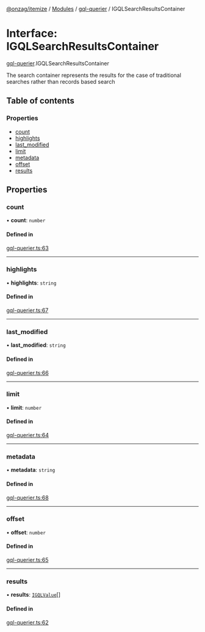 [@onzag/itemize](../README.md) / [Modules](../modules.md) / [gql-querier](../modules/gql_querier.md) / IGQLSearchResultsContainer

# Interface: IGQLSearchResultsContainer

[gql-querier](../modules/gql_querier.md).IGQLSearchResultsContainer

The search container represents the results for the case
of traditional searches rather than records based search

## Table of contents

### Properties

- [count](gql_querier.IGQLSearchResultsContainer.md#count)
- [highlights](gql_querier.IGQLSearchResultsContainer.md#highlights)
- [last\_modified](gql_querier.IGQLSearchResultsContainer.md#last_modified)
- [limit](gql_querier.IGQLSearchResultsContainer.md#limit)
- [metadata](gql_querier.IGQLSearchResultsContainer.md#metadata)
- [offset](gql_querier.IGQLSearchResultsContainer.md#offset)
- [results](gql_querier.IGQLSearchResultsContainer.md#results)

## Properties

### count

• **count**: `number`

#### Defined in

[gql-querier.ts:63](https://github.com/onzag/itemize/blob/a24376ed/gql-querier.ts#L63)

___

### highlights

• **highlights**: `string`

#### Defined in

[gql-querier.ts:67](https://github.com/onzag/itemize/blob/a24376ed/gql-querier.ts#L67)

___

### last\_modified

• **last\_modified**: `string`

#### Defined in

[gql-querier.ts:66](https://github.com/onzag/itemize/blob/a24376ed/gql-querier.ts#L66)

___

### limit

• **limit**: `number`

#### Defined in

[gql-querier.ts:64](https://github.com/onzag/itemize/blob/a24376ed/gql-querier.ts#L64)

___

### metadata

• **metadata**: `string`

#### Defined in

[gql-querier.ts:68](https://github.com/onzag/itemize/blob/a24376ed/gql-querier.ts#L68)

___

### offset

• **offset**: `number`

#### Defined in

[gql-querier.ts:65](https://github.com/onzag/itemize/blob/a24376ed/gql-querier.ts#L65)

___

### results

• **results**: [`IGQLValue`](gql_querier.IGQLValue.md)[]

#### Defined in

[gql-querier.ts:62](https://github.com/onzag/itemize/blob/a24376ed/gql-querier.ts#L62)
